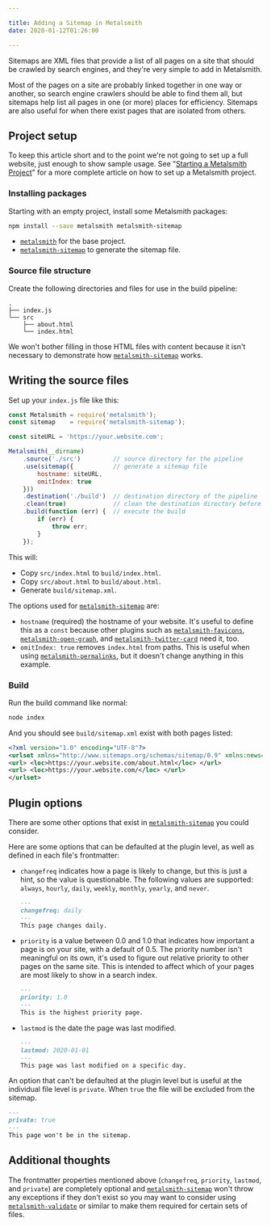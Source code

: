 ```yaml
---

title: Adding a Sitemap in Metalsmith
date: 2020-01-12T01:26:00

---
```


Sitemaps are XML files that provide a list of all pages on a site that should be crawled by search engines, and they're very simple to add in Metalsmith.

Most of the pages on a site are probably linked together in one way or another, so search engine crawlers should be able to find them all, but sitemaps help list all pages in one (or more) places for efficiency. Sitemaps are also useful for when there exist pages that are isolated from others.

## Project setup
 
 To keep this article short and to the point we're not going to set up a full website, just enough to show sample usage. See "[Starting a Metalsmith Project](/blog/starting-a-metalsmith-project)" for a more complete article on how to set up a Metalsmith project.

### Installing packages

Starting with an empty project, install some Metalsmith packages:

```bash
npm install --save metalsmith metalsmith-sitemap
```

- [`metalsmith`](https://www.npmjs.com/package/metalsmith) for the base project.
- [`metalsmith-sitemap`](https://www.npmjs.com/package/metalsmith-sitemap) to generate the sitemap file.

### Source file structure

Create the following directories and files for use in the build pipeline:

```text
.
├── index.js
└── src
    ├── about.html
    └── index.html
```

We won't bother filling in those HTML files with content because it isn't necessary to demonstrate how [`metalsmith-sitemap`](https://www.npmjs.com/package/metalsmith-sitemap) works.

## Writing the source files

Set up your `index.js` file like this:

```javascript
const Metalsmith = require('metalsmith');
const sitemap    = require('metalsmith-sitemap');

const siteURL = 'https://your.website.com';

Metalsmith(__dirname)
    .source('./src')         // source directory for the pipeline
    .use(sitemap({           // generate a sitemap file
        hostname: siteURL,
        omitIndex: true
    }))
    .destination('./build')  // destination directory of the pipeline
    .clean(true)             // clean the destination directory before build
    .build(function (err) {  // execute the build
        if (err) {
            throw err;
        }
    });
```

This will:

- Copy `src/index.html` to `build/index.html`.
- Copy `src/about.html` to `build/about.html`.
- Generate `build/sitemap.xml`.

The options used for [`metalsmith-sitemap`](https://www.npmjs.com/package/metalsmith-sitemap) are:

- `hostname` (required) the hostname of your website. It's useful to define this as a `const` because other plugins such as [`metalsmith-favicons`](https://www.npmjs.com/package/metalsmith-favicons), [`metalsmith-open-graph`](https://www.npmjs.com/package/metalsmith-open-graph), and [`metalsmith-twitter-card`](https://www.npmjs.com/package/metalsmith-twitter-card) need it, too.
- `omitIndex: true` removes `index.html` from paths. This is useful when using [`metalsmith-permalinks`](https://www.npmjs.com/package/metalsmith-permalinks), but it doesn't change anything in this example.

### Build

Run the build command like normal:

```bash
node index
```

And you should see `build/sitemap.xml` exist with both pages listed:

```xml
<?xml version="1.0" encoding="UTF-8"?>
<urlset xmlns="http://www.sitemaps.org/schemas/sitemap/0.9" xmlns:news="http://www.google.com/schemas/sitemap-news/0.9" xmlns:xhtml="http://www.w3.org/1999/xhtml" xmlns:mobile="http://www.google.com/schemas/sitemap-mobile/1.0" xmlns:image="http://www.google.com/schemas/sitemap-image/1.1" xmlns:video="http://www.google.com/schemas/sitemap-video/1.1">
<url> <loc>https://your.website.com/about.html</loc> </url>
<url> <loc>https://your.website.com/</loc> </url>
</urlset>
```

## Plugin options

There are some other options that exist in [`metalsmith-sitemap`](https://www.npmjs.com/package/metalsmith-sitemap) you could consider.

Here are some options that can be defaulted at the plugin level, as well as defined in each file's frontmatter:

- `changefreq` indicates how a page is likely to change, but this is just a hint, so the value is questionable. The following values are supported: `always`, `hourly`, `daily`, `weekly`, `monthly`, `yearly`, and `never`.

    ```markdown
  ---
  changefreq: daily
  ---
  This page changes daily.
    ```

- `priority` is a value between 0.0 and 1.0 that indicates how important a page is on your site, with a default of 0.5. The priority number isn't meaningful on its own, it's used to figure out relative priority to other pages on the same site. This is intended to affect which of your pages are most likely to show in a search index.

    ```markdown
  ---
  priority: 1.0
  ---
  This is the highest priority page.
    ```

- `lastmod` is the date the page was last modified.

    ```markdown
  ---
  lastmod: 2020-01-01
  ---
  This page was last modified on a specific day.
    ```

An option that can't be defaulted at the plugin level but is useful at the individual file level is `private`. When `true` the file will be excluded from the sitemap.

```markdown
---
private: true
---
This page won't be in the sitemap.
```

## Additional thoughts

The frontmatter properties mentioned above (`changefreq`, `priority`, `lastmod`, and `private`) are completely optional and [`metalsmith-sitemap`](https://www.npmjs.com/package/metalsmith-sitemap) won't throw any exceptions if they don't exist so you may want to consider using [`metalsmith-validate`](https://www.npmjs.com/package/metalsmith-validate) or similar to make them required for certain sets of files.
